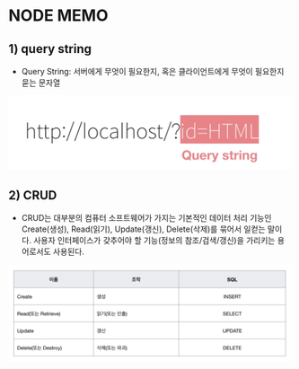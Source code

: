 # NODE MEMO



## 1) query string

-  Query String: 서버에게 무엇이 필요한지, 혹은 클라이언트에게 무엇이 필요한지 묻는 문자열
  

![query string](./img/query_string.png)


## 2) CRUD

-  CRUD는 대부분의 컴퓨터 소프트웨어가 가지는 기본적인 데이터 처리 기능인 Create(생성), Read(읽기), Update(갱신), Delete(삭제)를 묶어서 일컫는 말이다. 사용자 인터페이스가 갖추어야 할 기능(정보의 참조/검색/갱신)을 가리키는 용어로서도 사용된다.

![CRUD](./img/crud.png)


<!--
### 결론  
웹브라우저가 하는 역할은 사용자가 요청한 정보를 웹서버에게 대신 물어봐 주는(요청헤더를 이용해서) 기능이다. 웹서버는 자기가 가지고 있는 정보를 보내주면서 응답헤더를 만들어주는 기계이다. 그러면 웹브라우저는 응답한 정보를 화면에 그려주는 역할이다.

### 정리  
  1) HTTP -> 클라이언트와 서버 사이에 통신을 해주는 프로토콜  
  2) Client -> 요청자  
  3) Web server -> 요청을 받고 응답해주는 곳  
  4) Web browser -> client와 Server의 통역사(?) 역할   



## 2) HTTP Request Message

**HTTP Request Message**  
-  Web Browser와 Web Server가 서로 주고받는 메시지에 대해서 자세히 알아보자  
  (Brower -> Server)
  
![Request message](./img/Request_message.png)
  
### 1. Request line

  * Web browser와 web server가 어떤 방식으로 통신할 것인지 설명  
     * Get : 우리가 데이터를  web Server로부터 가져올 때 쓰는 것(질문)
     * HTTP/1.1 : 현재 Web browser가 현재 사용하고 있는 버전이다. 그래서 이 버전을 통해서 적당한 방식으로 통신을 하는 것이다.
     * HOST : 우리가 요청하는 Web site에 Web server 주소  
     * PORT : 사진에는 없지만 HOST/8080 적혀있는 경우가 있다. 쉽게 생각하면 HOST는 "재호네 집"이고 POST는 "재호방"이라고 보면 된다.
     * USER-AGENT : 요청하는 Web browser가 어떤 Web browser인지 나타낸다.
     * Accept Encoding : 데이터 양이 많을 때 압축하는 방식
     * If-Modified-Since : 내가 가지고 있는 파일에 대한 수정날짜


## 3) HTTP Response Message
-   Web Server와 Web Browser가 서로 주고받는 메시지에 대해서 자세히 알아보자  
  (Server -> Brower)   
  ![Response_format](./img/Response_format.jpg)

* STATUS LINE
  * version(HTTP version)
  * status(상태) : 서버가 응답했을 때 상태 (ex 2XX,3XX,404..)
  * phrase :사람이 이해하기 쉽도록 풀어쓴 부분 (ex OK,ERROR ..)
  
* HEADER
   * Content-type : Web server가 응답할때 타입(이파일은 text이며 html로 해석한다. 이미지파일 이면 image/jpeg 이다.)
   * Contnet-Length : Size를 보여준다.(단위 byte)
   * Content Encoding : 압축방식


-->